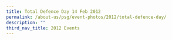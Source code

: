 ```yaml
---
title: Total Defence Day 14 Feb 2012
permalink: /about-us/psg/event-photos/2012/total-defence-day/
description: ""
third_nav_title: 2012 Events
---
```

